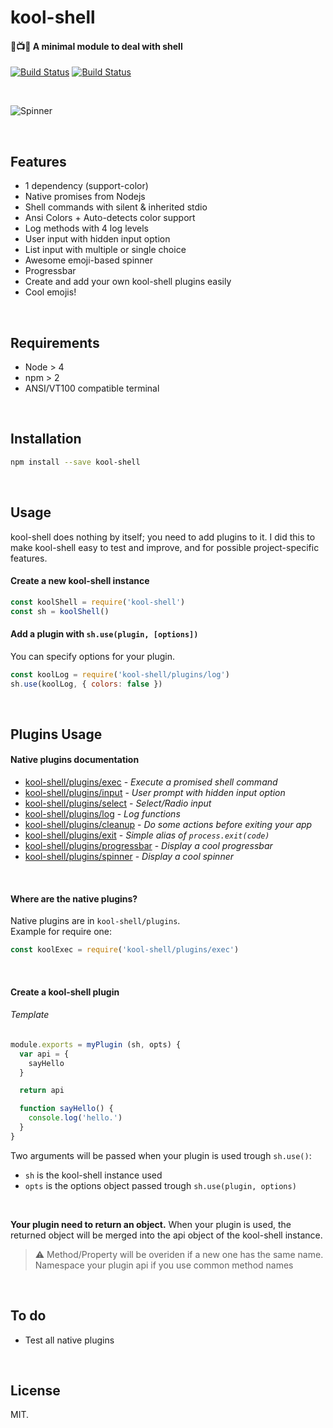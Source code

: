 # kool-shell
#### :microphone::tv::notes: A minimal module to deal with shell
[![Build Status](https://ci.appveyor.com/api/projects/status/blsw86geesww5453?svg=true)](https://ci.appveyor.com/project/pqml/kool-shell)
[![Build Status](https://secure.travis-ci.org/pqml/kool-shell.svg)](https://travis-ci.org/pqml/kool-shell)

<br>

![Spinner](https://cloud.githubusercontent.com/assets/2837959/24589402/ecdd7626-17d9-11e7-92f3-4b993be13f78.gif)


<br>

## Features

* 1 dependency (support-color)
* Native promises from Nodejs
* Shell commands with silent & inherited stdio
* Ansi Colors + Auto-detects color support
* Log methods with 4 log levels
* User input with hidden input option
* List input with multiple or single choice
* Awesome emoji-based spinner
* Progressbar
* Create and add your own kool-shell plugins easily
* Cool emojis!

<br>

## Requirements
* Node > 4
* npm > 2
* ANSI/VT100 compatible terminal

<br>

## Installation

```sh
npm install --save kool-shell
```

<br>

## Usage

kool-shell does nothing by itself; you need to add plugins to it. I did this to make kool-shell easy to test and improve, and for possible project-specific features.

#### Create a new kool-shell instance
```js
const koolShell = require('kool-shell')
const sh = koolShell()
```

#### Add a plugin with `sh.use(plugin, [options])`
You can specify options for your plugin.

```js
const koolLog = require('kool-shell/plugins/log')
sh.use(koolLog, { colors: false })
```

<br>

## Plugins Usage

#### Native plugins documentation

* [kool-shell/plugins/exec](docs/plugins/exec.md) - _Execute a promised shell command_
* [kool-shell/plugins/input](docs/plugins/input.md) - _User prompt with hidden input option_
* [kool-shell/plugins/select](docs/plugins/select.md) - _Select/Radio input_
* [kool-shell/plugins/log](docs/plugins/log.md) - _Log functions_
* [kool-shell/plugins/cleanup](docs/plugins/cleanup.md) - _Do some actions before exiting your app_
* [kool-shell/plugins/exit](docs/plugins/exit.md) - _Simple alias of `process.exit(code)`_
* [kool-shell/plugins/progressbar](docs/plugins/progressbar.md) - _Display a cool progressbar_
* [kool-shell/plugins/spinner](docs/plugins/spinner.md) - _Display a cool spinner_

<br>

#### Where are the native plugins?

Native plugins are in `kool-shell/plugins`. <br>
Example for require one:
```js
const koolExec = require('kool-shell/plugins/exec')
```

<br>

#### Create a kool-shell plugin

###### Template
```javascript
module.exports = myPlugin (sh, opts) {
  var api = {
    sayHello
  }

  return api

  function sayHello() {
    console.log('hello.')
  }
}

```

Two arguments will be passed when your plugin is used trough `sh.use()`:
* `sh` is the kool-shell instance used
* `opts` is the options object passed trough `sh.use(plugin, options)`

<br>

__Your plugin need to return an object.__ When your plugin is used, the returned object will be merged into the api object of the kool-shell instance.

> :warning:  Method/Property will be overiden if a new one has the same name. Namespace your plugin api if you use common method names

<br>

## To do
- Test all native plugins

<br>

## License
MIT.
